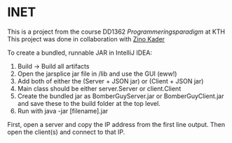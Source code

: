 # INET

This is a project from the course DD1362 _Programmeringsparadigm_ at KTH  
This project was done in collaboration with [Zino Kader](https://github.com/ZinoKader)

To create a bundled, runnable JAR in IntelliJ IDEA:

1. Build -> Build all artifacts
2. Open the jarsplice jar file in /lib and use the GUI (eww!)
3. Add both of either the (Server + JSON jar) or (Client + JSON jar)
4. Main class should be either server.Server or client.Client
5. Create the bundled jar as BomberGuyServer.jar or BomberGuyClient.jar and save these
   to the build folder at the top level.
6. Run with java -jar [filename].jar

First, open a server and copy the IP address from the first line output.
Then open the client(s) and connect to that IP.
